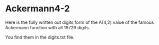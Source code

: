 # Ackermann4-2

Here is the fully written out digits form of the A(4,2) value of the famous Ackermann function with all 19729 digits.

You find them in the digits.txt file.
